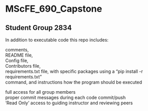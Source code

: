 # MScFE_690_Capstone
## Student Group 2834

In addition to executable code this repo includes:

comments,  
README file,  
Config file,  
Contributors file,  
requirements.txt file, with specific packages using a “pip install -r requirements.txt”  
command, and instructions how the program should be executed
		
full access for all group members  
proper commit messages during each code commit/push  
‘Read Only’ access to guiding instructor and reviewing peers
